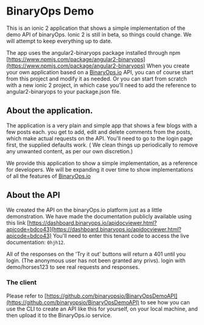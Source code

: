 # BinaryOps Demo

This is an ionic 2 application that shows a simple implementation of the demo API of binaryOps.
Ionic 2 is still in beta, so things could change. We will attempt to keep everything up to date.

The app uses the angular2-binaryops package installed through npm [https://www.npmjs.com/package/angular2-binaryops](https://www.npmjs.com/package/angular2-binaryops)
When you create your own application based on a [BinaryOps.io](https://binaryops.io) API, you can of course start from this project and modify it as needed. Or you can start from scratch with a new ionic 2 project, in which case you'll need to add the reference to angular2-binaryops to your package.json file.

## About the application.
The application is a very plain and simple app that shows a few blogs with a few posts each. you get to add, edit and delete comments from the posts, which make actual requests on the API. You'll need to go to the login page first, the supplied defaults work. ( We clean things up periodically to remove any unwanted content, as per our own discretion.)

We provide this application to show a simple implementation, as a reference for developers. We will be expanding it over time to show implementations of all the features of [BinaryOps.io](https://binaryops.io)


## About the API
We created the API on the binaryOps.io platform just as a little demonstration. We have made the documentation publicly available using this link [https://dashboard.binaryops.io/apidocviewer.html?apicode=bdco43](https://dashboard.binaryops.io/apidocviewer.html?apicode=bdco43) You'll need to enter this tenant code to access the live documentation: `0hjh12`.

All of the responses on the 'Try it out' buttons will return a 401 until you login. (The anonymous user has not been granted any privs). login with demo/horses123 to see real requests and responses.

### The client
Please refer to [https://github.com/binaryopsio/BinaryOpsDemoAPI](https://github.com/binaryopsio/BinaryOpsDemoAPI) to see how you can use the CLI to create an API like this for yourself, on your local machine, and then upload it to the BinaryOps.io service.
